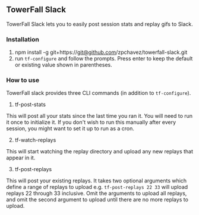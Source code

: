 ## TowerFall Slack

TowerFall Slack lets you to easily post session stats and replay gifs to Slack.

### Installation
1. npm install -g git+https://git@github.com/zpchavez/towerfall-slack.git
1. run `tf-configure` and follow the prompts. Press enter to keep the default
or existing value shown in parentheses.

### How to use
TowerFall slack provides three CLI commands (in addition to `tf-configure`).

1. tf-post-stats

This will post all your stats since the last time you ran it. You will
need to run it once to initialize it. If you don't wish to run this manually
after every session, you might want to set it up to run as a cron.

2. tf-watch-replays

This will start watching the replay directory and upload any new replays that
appear in it.

3. tf-post-replays

This will post your existing replays. It takes two optional arguments which
define a range of replays to upload e.g. `tf-post-replays 22 33` will upload replays
22 through 33 inclusive. Omit the arguments to upload all replays, and omit the
second argument to upload until there are no more replays to upload.
